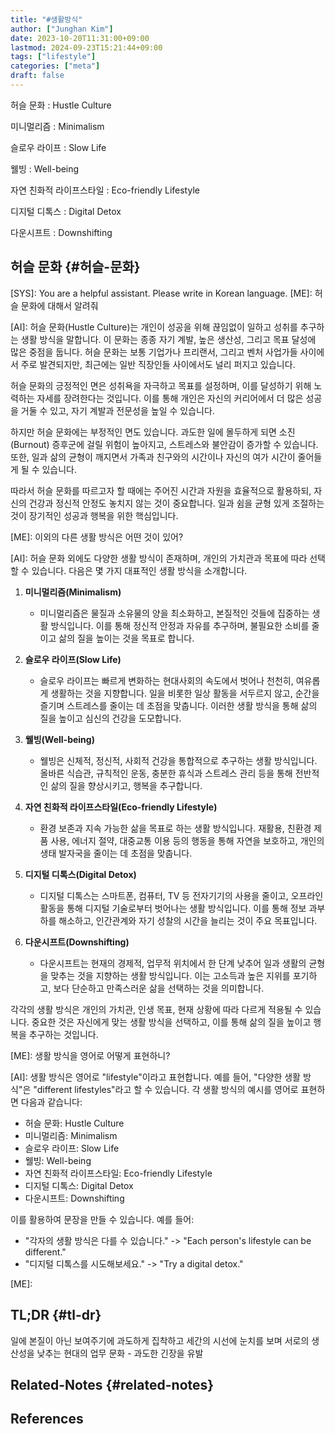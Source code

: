 ```yaml
---
title: "#생활방식"
author: ["Junghan Kim"]
date: 2023-10-20T11:31:00+09:00
lastmod: 2024-09-23T15:21:44+09:00
tags: ["lifestyle"]
categories: ["meta"]
draft: false
---
```


허슬 문화
: Hustle Culture

미니멀리즘
: Minimalism

슬로우 라이프
: Slow Life

웰빙
: Well-being

자연 친화적 라이프스타일
: Eco-friendly Lifestyle

디지털 디톡스
: Digital Detox

다운시프트
: Downshifting


## 허슬 문화 {#허슬-문화}

<div class="ai">

[SYS]: You are a helpful assistant. Please write in Korean language. [ME]: 허슬 문화에 대해서 알려줘

[AI]: 허슬 문화(Hustle Culture)는 개인이 성공을 위해 끊임없이 일하고 성취를 추구하는 생활 방식을 말합니다. 이 문화는 종종 자기 계발, 높은 생산성, 그리고 목표 달성에 많은 중점을 둡니다. 허슬 문화는 보통 기업가나 프리랜서, 그리고 벤처 사업가들 사이에서 주로 발견되지만, 최근에는 일반 직장인들 사이에서도 널리 퍼지고 있습니다.

허슬 문화의 긍정적인 면은 성취욕을 자극하고 목표를 설정하며, 이를 달성하기 위해 노력하는 자세를 장려한다는 것입니다. 이를 통해 개인은 자신의 커리어에서 더 많은 성공을 거둘 수 있고, 자기 계발과 전문성을 높일 수 있습니다.

하지만 허슬 문화에는 부정적인 면도 있습니다. 과도한 일에 몰두하게 되면 소진(Burnout) 증후군에 걸릴 위험이 높아지고, 스트레스와 불안감이 증가할 수 있습니다. 또한, 일과 삶의 균형이 깨지면서 가족과 친구와의 시간이나 자신의 여가 시간이 줄어들게 될 수 있습니다.

따라서 허슬 문화를 따르고자 할 때에는 주어진 시간과 자원을 효율적으로 활용하되, 자신의 건강과 정신적 안정도 놓치지 않는 것이 중요합니다. 일과 쉼을 균형 있게 조절하는 것이 장기적인 성공과 행복을 위한 핵심입니다.

[ME]: 이외의 다른 생활 방식은 어떤 것이 있어?

[AI]: 허슬 문화 외에도 다양한 생활 방식이 존재하며, 개인의 가치관과 목표에 따라 선택할 수 있습니다. 다음은 몇 가지 대표적인 생활 방식을 소개합니다.

1.  ****미니멀리즘(Minimalism)****
    -   미니멀리즘은 물질과 소유물의 양을 최소화하고, 본질적인 것들에 집중하는 생활 방식입니다. 이를 통해 정신적 안정과 자유를 추구하며, 불필요한 소비를 줄이고 삶의 질을 높이는 것을 목표로 합니다.

2.  ****슬로우 라이프(Slow Life)****
    -   슬로우 라이프는 빠르게 변화하는 현대사회의 속도에서 벗어나 천천히, 여유롭게 생활하는 것을 지향합니다. 일을 비롯한 일상 활동을 서두르지 않고, 순간을 즐기며 스트레스를 줄이는 데 초점을 맞춥니다. 이러한 생활 방식을 통해 삶의 질을 높이고 심신의 건강을 도모합니다.

3.  ****웰빙(Well-being)****
    -   웰빙은 신체적, 정신적, 사회적 건강을 통합적으로 추구하는 생활 방식입니다. 올바른 식습관, 규칙적인 운동, 충분한 휴식과 스트레스 관리 등을 통해 전반적인 삶의 질을 향상시키고, 행복을 추구합니다.

4.  ****자연 친화적 라이프스타일(Eco-friendly Lifestyle)****
    -   환경 보존과 지속 가능한 삶을 목표로 하는 생활 방식입니다. 재활용, 친환경 제품 사용, 에너지 절약, 대중교통 이용 등의 행동을 통해 자연을 보호하고, 개인의 생태 발자국을 줄이는 데 초점을 맞춥니다.

5.  ****디지털 디톡스(Digital Detox)****
    -   디지털 디톡스는 스마트폰, 컴퓨터, TV 등 전자기기의 사용을 줄이고, 오프라인 활동을 통해 디지털 기술로부터 벗어나는 생활 방식입니다. 이를 통해 정보 과부하를 해소하고, 인간관계와 자기 성찰의 시간을 늘리는 것이 주요 목표입니다.

6.  ****다운시프트(Downshifting)****
    -   다운시프트는 현재의 경제적, 업무적 위치에서 한 단계 낮추어 일과 생활의 균형을 맞추는 것을 지향하는 생활 방식입니다. 이는 고소득과 높은 지위를 포기하고, 보다 단순하고 만족스러운 삶을 선택하는 것을 의미합니다.

각각의 생활 방식은 개인의 가치관, 인생 목표, 현재 상황에 따라 다르게 적용될 수 있습니다. 중요한 것은 자신에게 맞는 생활 방식을 선택하고, 이를 통해 삶의 질을 높이고 행복을 추구하는 것입니다.

[ME]: 생활 방식을 영어로 어떻게 표현하니?

[AI]: 생활 방식은 영어로 "lifestyle"이라고 표현합니다. 예를 들어, "다양한 생활 방식"은 "different lifestyles"라고 할 수 있습니다. 각 생활 방식의 예시를 영어로 표현하면 다음과 같습니다:

-   허슬 문화: Hustle Culture
-   미니멀리즘: Minimalism
-   슬로우 라이프: Slow Life
-   웰빙: Well-being
-   자연 친화적 라이프스타일: Eco-friendly Lifestyle
-   디지털 디톡스: Digital Detox
-   다운시프트: Downshifting

이를 활용하여 문장을 만들 수 있습니다. 예를 들어:

-   "각자의 생활 방식은 다를 수 있습니다." -&gt; "Each person's lifestyle can be different."
-   "디지털 디톡스를 시도해보세요." -&gt; "Try a digital detox."

[ME]:

</div>


## TL;DR {#tl-dr}



일에 본질이 아닌 보여주기에 과도하게 집착하고 세간의 시선에 눈치를 보며 서로의 생산성을 낮추는 현대의 업무 문화 - 과도한 긴장을 유발


## Related-Notes {#related-notes}

## References

<style>.csl-entry{text-indent: -1.5em; margin-left: 1.5em;}</style><div class="csl-bib-body">
</div>
